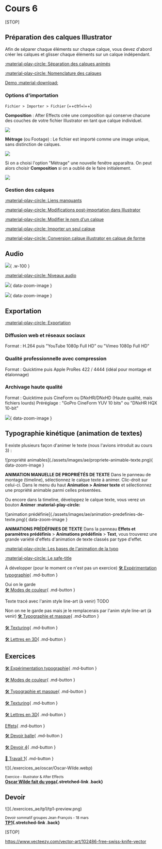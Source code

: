 # Cours 6

[STOP]

## Préparation des calques Illustrator

Afin de séparer chaque éléments sur chaque calque, vous devez d'abord créer les calques et glisser chaque éléments sur un calque indépendant.

[:material-play-circle: Séparation des calques animés](https://cmontmorency365.sharepoint.com/:v:/s/TIM-582214-Animation2d77/ERC8vR9l20BLpguxQ-27JOABlZ5BHqBPrMKReA9RR14vGQ?e=1B2vQt)

[:material-play-circle: Nomenclature des calques](https://cmontmorency365.sharepoint.com/:v:/s/TIM-582214-Animation2d77/Eea10yK5n49Im7lS5wwrmU4B2s_D1WXRAE4q_WH_ECWHww?e=q5R6ay)

[Demo :material-download:](./assets/images/suisse.eps)

### Options d'importation

`Fichier > Importer > Fichier` (++ctrl+i++)

**Composition** : After Effects crée une composition qui conserve chacune des couches de votre fichier Illustrator en tant que calque individuel.

![](./assets/images/ae-load-ai-comp-calque.png)

**Métrage** (ou Footage) : Le fichier est importé comme une image unique, sans distinction de calques.

![](./assets/images/ae-load-ai-metrage.png)

Si on a choisi l'option "Métrage" une nouvelle fenêtre apparaîtra. On peut alors choisir **Composition** si on a oublié de le faire initialement.

![](./assets/images/ae-load-ai-metrage-comp-calque.png)

### Gestion des calques

[:material-play-circle: Liens manquants](https://cmontmorency365.sharepoint.com/:v:/s/TIM-582214-Animation2d77/ES3nv_1D8ZdAsKPArJnWVLkBJ-5M9t8wkd7EeCbRdg5Ngg?e=sfyJuF)

[:material-play-circle: Modifications post-importation dans Illustrator](https://cmontmorency365.sharepoint.com/:v:/s/TIM-582214-Animation2d77/EVIfgqGazEhAqd99_-3SOjcBEfhfyuZHQwNUMgWdS5WGaA?e=YOLCxB)

[:material-play-circle: Modifier le nom d'un calque](https://cmontmorency365.sharepoint.com/:v:/s/TIM-582214-Animation2d77/EQcjlwgo8Z1OijsfHEX-8jsBhjyJH8zxQryYEYHGwlGlbQ?e=bESBVt)

[:material-play-circle: Importer un seul calque](https://cmontmorency365.sharepoint.com/:v:/s/TIM-582214-Animation2d77/Eeix9K7ueJ5ItEfsMcrURvABXeyOgUtv61gWlol4vSlgrQ?e=ekA3yb)

[:material-play-circle: Conversion calque illustrator en calque de forme](https://cmontmorency365.sharepoint.com/:v:/s/TIM-582214-Animation2d77/EUyUFWWUoVdAmD3oXbSUD0sB8rC3YJgeHFVlIU41NPRWvA?e=Mlt4vS)

## Audio

![](./assets/images/audio.gif){ .w-100 }

[:material-play-circle: Niveaux audio](https://cmontmorency365.sharepoint.com/:v:/s/TIM-582214-Animation2d77/EYbpj09zkD1GhDBl7317eG0BPrqEIQO99a4xpBsyZSaCHw?e=c5fFq5)

![](./assets/images/audio-timeline.png){ data-zoom-image }

![](./assets/images/audio-panel.png){ data-zoom-image }

<!-- [:material-play-circle: Son entre les compositions](https://cmontmorency365.sharepoint.com/:v:/s/TIM-582214-Animation2d77/EcEavxk_TbpHhxotp2CIcNsBJkUQZJN3yt5sDIsLc2hqcA?e=DBw3ZB) -->
<!-- [:material-play-circle: Master](https://cmontmorency365.sharepoint.com/:v:/s/TIM-582214-Animation2d77/EdYh6hVPDCxHhf6VA7zWbR8BEyczlnp2lYrVGSK6BAVJHw?e=lrhqIm) -->
<!-- [:material-play-circle: Raccourcis clavier](https://cmontmorency365.sharepoint.com/:v:/s/TIM-582214-Animation2d77/EX-VYq5wHelAhHneg7d7tXwBwgwljY5y4djXpmZSItBsKA?e=lAtSjz) -->

## Exportation

[:material-play-circle: Exportation](https://cmontmorency365.sharepoint.com/:v:/s/TIM-582214-Animation2d77/EeWZd6JaVOhGnr8mxzEdcaEB5Zp3XG9HCr5FkgMZ32SXuA?e=f5Nt2e)

### Diffusion web et réseaux sociaux

Format : H.264 puis "YouTube 1080p Full HD" ou "Vimeo 1080p Full HD"

### Qualité professionnelle avec compression

Format : Quicktime puis Apple ProRes 422 / 4444 (idéal pour montage et étalonnage)

### Archivage haute qualité

Format : Quicktime puis CineForm ou DNxHR/DNxHD (Haute qualité, mais fichiers lourds)
Préréglage : "GoPro CineForm YUV 10 bits" ou "DNxHR HQX 10-bit"

![](./assets/images/export.png){ data-zoom-image }


## Typographie kinétique (animation de textes)

Il existe plusieurs façon d'animer le texte (nous l'avions introduit au cours 3)&nbsp;:

<div class="grid grid-1-2" markdown>
  ![propriété animables](./assets/images/ae/propriete-animable-texte.png){ data-zoom-image }
  
  **ANIMATION MANUELLE DE PROPRIÉTÉS DE TEXTE**
  Dans le panneau de montage (timeline), sélectionnez le calque texte à animer. Clic-droit sur celui-ci.
  Dans le menu du haut **Animation > Animer texte** et sélectionnez une propriété animable parmi celles présentées.

  Ou encore dans la timeline, développez le calque texte, vous verez un bouton **Animer :material-play-circle:**
</div>

<div class="grid grid-1-2" markdown>
  ![animation prédéfinie](./assets/images/ae/animation-predefinies-de-texte.png){ data-zoom-image }

  **ANIMATIONS PRÉDÉFINIES DE TEXTE**
  Dans la panneau **Effets et paramètres prédéfinis** > **Animations prédéfinis** > **Text**, vous trouverez une grande variété d'effets d'animation de texte classés par type d'effet.  
</div>

[:material-play-circle: Les bases de l'animation de la typo](https://cmontmorency365-my.sharepoint.com/:v:/g/personal/mariem_ouellet_cmontmorency_qc_ca/EZO6MEi5qIZCo1PNIj6sursBKSeowDLB5CYnfQCFMUXZ1w?nav=eyJyZWZlcnJhbEluZm8iOnsicmVmZXJyYWxBcHAiOiJPbmVEcml2ZUZvckJ1c2luZXNzIiwicmVmZXJyYWxBcHBQbGF0Zm9ybSI6IldlYiIsInJlZmVycmFsTW9kZSI6InZpZXciLCJyZWZlcnJhbFZpZXciOiJNeUZpbGVzTGlua0NvcHkifX0&e=1NAXxr)

[:material-play-circle: Le safe-title](https://cmontmorency365-my.sharepoint.com/:v:/g/personal/mariem_ouellet_cmontmorency_qc_ca/EW1JXLIAIN5Kipc65xXTO0wBLB2WxBHujdn-bqLCEo5JiQ?nav=eyJyZWZlcnJhbEluZm8iOnsicmVmZXJyYWxBcHAiOiJPbmVEcml2ZUZvckJ1c2luZXNzIiwicmVmZXJyYWxBcHBQbGF0Zm9ybSI6IldlYiIsInJlZmVycmFsTW9kZSI6InZpZXciLCJyZWZlcnJhbFZpZXciOiJNeUZpbGVzTGlua0NvcHkifX0&e=eIK4XJ)


À développer (pour le moment ce n'est pas un exercice)
[🛠️ Expérimentation typographie](exercices_ae/09_experimentation_typo.md){ .md-button }

Oui on le garde   
[🛠️ Modes de couleur](exercices_ae/09_modes_couleur.md){ .md-button }       

Texte tracé avec l'anim style line-art (à venir)
TODO

Non on ne le garde pas mais je le remplacerais par l'anim style line-art (à venir)
[🛠️ Typographie et masque](exercices_ae/09_typo_masque.md){ .md-button }       

[🛠️ Texturing](exercices_ae/09_texturing.md){ .md-button }       


[🛠️ Lettres en 3D](exercices_ae/09_3d_lettre.md){ .md-button }   
    





## Exercices

[🛠️ Expérimentation typographie](exercices_ae/09_experimentation_typo.md){ .md-button }

[🛠️ Modes de couleur](exercices_ae/09_modes_couleur.md){ .md-button }

[🛠️ Typographie et masque](exercices_ae/09_typo_masque.md){ .md-button }

[🛠️ Texturing](exercices_ae/09_texturing.md){ .md-button }

[🛠️ Lettres en 3D](exercices_ae/09_3d_lettre.md){ .md-button }

[Effets](exercices_ae/08_effets.md){ .md-button }

[🛠️ Devoir balle](exercices_ae/devoir_balle.md){ .md-button }

[🛠️ Devoir 4](exercices_ae/devoir_c4.md){ .md-button }

[💼 Travail 1](exercices_ae/travail1.md){ .md-button }

<div class="grid grid-1-2" markdown>
  ![](./exercices_ae/oscar/Oscar-Wilde.webp)

  <small>Exercice - Illustrator & After Effects</small><br>
  **[Oscar Wilde fait du yoga](./exercices_ae/oscar/oscar.md){.stretched-link .back}**
</div>

## Devoir

<div class="grid grid-1-2" markdown>
  ![](./exercices_ae/tp1/tp1-preview.png)

  <small>Devoir sommatif groupes Jean-François - 18 mars</small><br>
  **[TP1](./exercices_ae/tp1/tp1.md){.stretched-link .back}**
</div>

[STOP]

https://www.vecteezy.com/vector-art/102486-free-swiss-knife-vector
